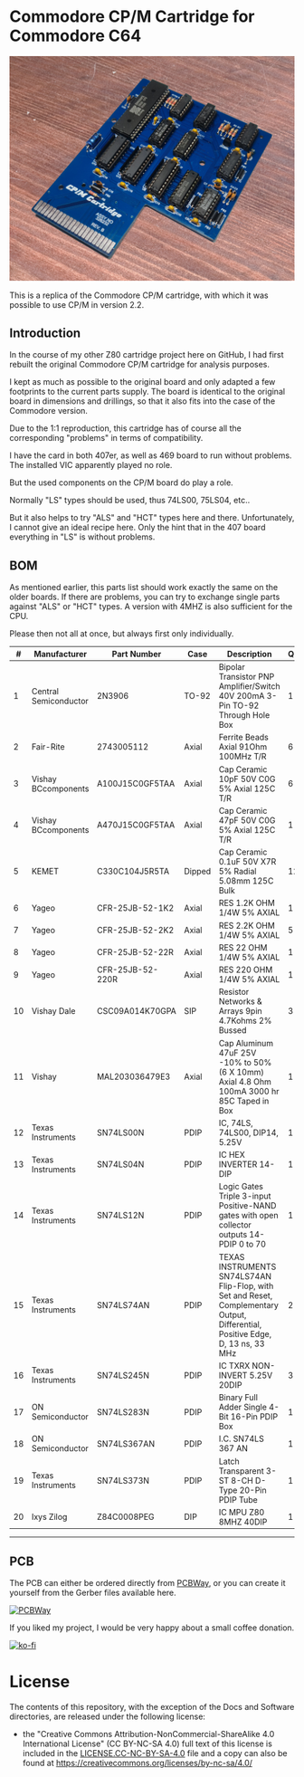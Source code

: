 # Commodore CP/M Cartridge for Commodore C64



![](https://github.com/DL2DW/Commodore_CPM_Cartridge/blob/main/Images/Commodore_CPM_Cartridge.jpg)



This is a replica of the Commodore CP/M cartridge, with which it was possible to use CP/M in version 2.2.



## Introduction

In the course of my other Z80 cartridge project here on GitHub, I had first rebuilt the original Commodore CP/M cartridge for analysis purposes.

I kept as much as possible to the original board and only adapted a few footprints to the current parts supply. The board is identical to the original board in dimensions and drillings, so that it also fits into the case of the Commodore version.

Due to the 1:1 reproduction, this cartridge has of course all the corresponding "problems" in terms of compatibility.

I have the card in both 407er, as well as 469 board to run without problems. The installed VIC apparently played no role.

But the used components on the CP/M board do play a role.

Normally "LS" types should be used, thus 74LS00, 75LS04, etc..

But it also helps to try "ALS" and "HCT" types here and there. Unfortunately, I cannot give an ideal recipe here. Only the hint that in the 407 board everything in "LS" is without problems.



## BOM

As mentioned earlier, this parts list should work exactly the same on the older boards. If there are problems, you can try to exchange single parts against "ALS" or "HCT" types. A version with 4MHZ is also sufficient for the CPU.

Please then not all at once, but always first only individually.



| #    | Manufacturer          | Part Number      | Case   | Description                                                  | Quantity |
| ---- | --------------------- | ---------------- | ------ | ------------------------------------------------------------ | -------- |
| 1    | Central Semiconductor | 2N3906           | TO-92  | Bipolar  Transistor PNP Amplifier/Switch 40V 200mA 3-Pin TO-92 Through Hole Box | 1        |
| 2    | Fair-Rite             | 2743005112       | Axial  | Ferrite  Beads Axial 91Ohm 100MHz T/R                        | 6        |
| 3    | Vishay BCcomponents   | A100J15C0GF5TAA  | Axial  | Cap Ceramic  10pF 50V C0G 5% Axial 125C T/R                  | 6        |
| 4    | Vishay  BCcomponents  | A470J15C0GF5TAA  | Axial  | Cap  Ceramic 47pF 50V C0G 5% Axial 125C T/R                  | 1        |
| 5    | KEMET                 | C330C104J5R5TA   | Dipped | Cap Ceramic  0.1uF 50V X7R 5% Radial 5.08mm 125C Bulk        | 12       |
| 6    | Yageo                 | CFR-25JB-52-1K2  | Axial  | RES  1.2K OHM 1/4W 5% AXIAL                                  | 1        |
| 7    | Yageo                 | CFR-25JB-52-2K2  | Axial  | RES 2.2K OHM  1/4W 5% AXIAL                                  | 5        |
| 8    | Yageo                 | CFR-25JB-52-22R  | Axial  | RES  22 OHM 1/4W 5% AXIAL                                    | 1        |
| 9    | Yageo                 | CFR-25JB-52-220R | Axial  | RES 220 OHM  1/4W 5% AXIAL                                   | 1        |
| 10   | Vishay  Dale          | CSC09A014K70GPA  | SIP    | Resistor  Networks & Arrays 9pin 4.7Kohms 2% Bussed          | 3        |
| 11   | Vishay                | MAL203036479E3   | Axial  | Cap Aluminum  47uF 25V -10% to 50% (6 X 10mm) Axial 4.8 Ohm 100mA 3000 hr 85C Taped in Box | 1        |
| 12   | Texas  Instruments    | SN74LS00N        | PDIP   | IC,  74LS, 74LS00, DIP14, 5.25V                              | 1        |
| 13   | Texas Instruments     | SN74LS04N        | PDIP   | IC HEX INVERTER  14-DIP                                      | 1        |
| 14   | Texas  Instruments    | SN74LS12N        | PDIP   | Logic  Gates Triple 3-input Positive-NAND gates with open collector outputs 14-PDIP  0 to 70 | 1        |
| 15   | Texas Instruments     | SN74LS74AN       | PDIP   | TEXAS  INSTRUMENTS  SN74LS74AN  Flip-Flop, with Set and Reset,  Complementary Output, Differential, Positive Edge, D, 13 ns, 33 MHz | 2        |
| 16   | Texas  Instruments    | SN74LS245N       | PDIP   | IC  TXRX NON-INVERT 5.25V 20DIP                              | 3        |
| 17   | ON Semiconductor      | SN74LS283N       | PDIP   | Binary Full  Adder Single 4-Bit 16-Pin PDIP Box              | 1        |
| 18   | ON  Semiconductor     | SN74LS367AN      | PDIP   | I.C.  SN74LS 367 AN                                          | 1        |
| 19   | Texas Instruments     | SN74LS373N       | PDIP   | Latch  Transparent 3-ST 8-CH D-Type 20-Pin PDIP Tube         | 1        |
| 20   | Ixys  Zilog           | Z84C0008PEG      | DIP    | IC  MPU Z80 8MHZ 40DIP                                       | 1        |

------



## PCB

The PCB can either be ordered directly from [PCBWay](https://www.pcbway.com/project/shareproject/Commodore_CP_M_Cartridge.html), or you can create it yourself from the Gerber files available here.

[![PCBWay](https://www.pcbway.com/project/img/images/frompcbway.png)](https://www.pcbway.com/project/shareproject/Commodore_CP_M_Cartridge.html)

If you liked my project, I would be very happy about a small coffee donation.

[![ko-fi](https://www.ko-fi.com/img/githubbutton_sm.svg)](https://ko-fi.com/R6R62T6RN)





# License

The contents of this repository, with the exception of the Docs and Software directories, are released under the following license:

- the "Creative Commons Attribution-NonCommercial-ShareAlike 4.0 International License" (CC BY-NC-SA 4.0) full text of this license is included in the [LICENSE.CC-NC-BY-SA-4.0](https://github.com/DL2DW/Z80-Card_for_Commodore_C64/blob/main/LICENSE.CC-NC-BY-SA) file and a copy can also be found at https://creativecommons.org/licenses/by-nc-sa/4.0/
